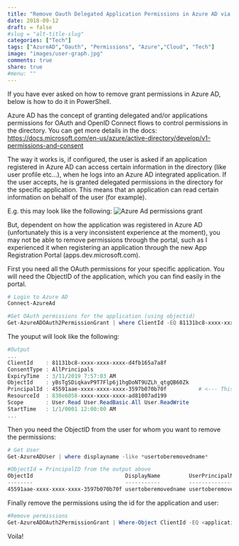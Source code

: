 ```yaml
---
title: "Remove Oauth Delegated Application Permissions in Azure AD via PowerShell"
date: 2018-09-12
draft: = false
#slug = "alt-title-slug"
categories: ["Tech"]
tags: ["AzureAD","Oauth", "Permissions", "Azure","Cloud", "Tech"]
image: "images/user-graph.jpg"
comments: true
share: true        
#menu: ""
---
```


If you have ever asked on how to remove grant permissions in Azure AD, below is how to do it in PowerShell.

Azure AD has the concept of granting delegated and/or applications permissions for OAuth and OpenID Connect flows to control permissions in the directory.
You can get more details in the docs: https://docs.microsoft.com/en-us/azure/active-directory/develop/v1-permissions-and-consent

The way it works is, if configured, the user is asked if an application registered in Azure AD can access certain information in the directory (like user profile etc...), when he logs into an Azure AD integrated application. If the user accepts, he is granted delegated permissions in the directory for the specific application. This means that an application can read certain information on behalf of the user (for example).

E.g. this may look like the following:
![Azure Ad permissions grant](./images/tech/azure-ad-permissions-grant.jpg)

But, dependent on how the application was registered in Azure AD (unfortunately this is a very inconsistent experience at the moment), you may not be able to remove permissions through the portal, such as I experienced it when registering an application through the new App Registration Portal (apps.dev.microsoft.com).

First you need all the OAuth permissions for your specific application. You will need the ObjectID of the application, which you can find easily in the portal.

```powershell
# Login to Azure AD
Connect-AzureAd

#Get OAuth permissions for the application (using objectid)
Get-AzureADOAuth2PermissionGrant | where ClientId -EQ 81131bc8-xxxx-xxxx-xxxx-d4fb165a7a8f | fl *
```

The youput will look like the following:

```powershell
#Output
...
ClientId    : 81131bc8-xxxx-xxxx-xxxx-d4fb165a7a8f
ConsentType : AllPrincipals
ExpiryTime  : 3/11/2019 7:57:03 AM
ObjectId    : yBsTgSDiqkavP9T7Flp6j1hgDoNT9UZLh_qtgQB60Zk
PrincipalId : 45591aae-xxxx-xxxx-xxxx-3597b070b70f          # <--- This is the user Object-ID
ResourceId  : 830e6058-xxxx-xxxx-xxxx-ad81007ad199
Scope       : User.Read User.ReadBasic.All User.ReadWrite
StartTime   : 1/1/0001 12:00:00 AM
...
```

Then you need the ObjectID from the user for whom you want to remove the permissions:

```powershell
# Get User
Get-AzureADUser | where displayname -like *usertoberemovedname*

#ObjectId = PrincipalID from the output above
ObjectId                             DisplayName         UserPrincipalName                  UserType
--------                             -----------         -----------------                  --------
45591aae-xxxx-xxxx-xxxx-3597b070b70f usertoberemovedname usertoberemovedname@domain.com     Member 
```

Finally remove the permissions using the id for the application and user:

```powershell
#Remove permissions
Get-AzureADOAuth2PermissionGrant | Where-Object ClientId -EQ <application ClientId> | Where-Object PrincipalId -EQ <user ObjectId> | Remove-AzureADOAuth2PermissionGrant
```

Voila!